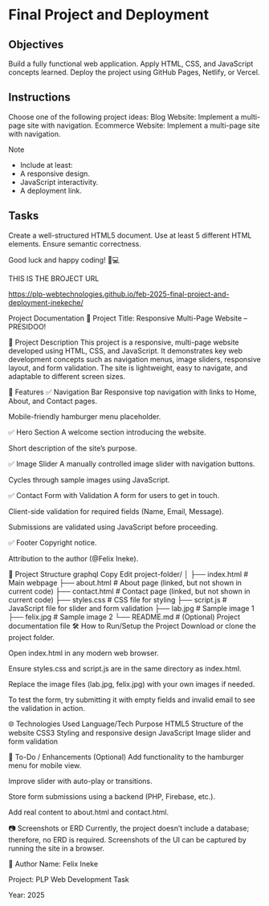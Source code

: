 # Final Project and Deployment

## Objectives
Build a fully functional web application.
Apply HTML, CSS, and JavaScript concepts learned.
Deploy the project using GitHub Pages, Netlify, or Vercel.

## Instructions
Choose one of the following project ideas:
Blog Website: Implement a multi-page site with navigation.
Ecommerce Website: Implement a multi-page site with navigation.

>[!NOTE]
> - Include at least:
> - A responsive design.
> - JavaScript interactivity.
> - A deployment link.

## Tasks

Create a well-structured HTML5 document.
Use at least 5 different HTML elements.
Ensure semantic correctness.

Good luck and happy coding! 🚀💻



THIS IS THE BROJECT URL

https://plp-webtechnologies.github.io/feb-2025-final-project-and-deployment-inekeche/



Project Documentation
📌 Project Title:
Responsive Multi-Page Website – PRESIDOO!

📝 Project Description
This project is a responsive, multi-page website developed using HTML, CSS, and JavaScript. It demonstrates key web development concepts such as navigation menus, image sliders, responsive layout, and form validation. The site is lightweight, easy to navigate, and adaptable to different screen sizes.

🧩 Features
✅ Navigation Bar
Responsive top navigation with links to Home, About, and Contact pages.

Mobile-friendly hamburger menu placeholder.

✅ Hero Section
A welcome section introducing the website.

Short description of the site’s purpose.

✅ Image Slider
A manually controlled image slider with navigation buttons.

Cycles through sample images using JavaScript.

✅ Contact Form with Validation
A form for users to get in touch.

Client-side validation for required fields (Name, Email, Message).

Submissions are validated using JavaScript before proceeding.

✅ Footer
Copyright notice.

Attribution to the author (@Felix Ineke).

📁 Project Structure
graphql
Copy
Edit
project-folder/
│
├── index.html        # Main webpage
├── about.html        # About page (linked, but not shown in current code)
├── contact.html      # Contact page (linked, but not shown in current code)
├── styles.css        # CSS file for styling
├── script.js         # JavaScript file for slider and form validation
├── lab.jpg           # Sample image 1
├── felix.jpg         # Sample image 2
└── README.md         # (Optional) Project documentation file
🛠️ How to Run/Setup the Project
Download or clone the project folder.

Open index.html in any modern web browser.

Ensure styles.css and script.js are in the same directory as index.html.

Replace the image files (lab.jpg, felix.jpg) with your own images if needed.

To test the form, try submitting it with empty fields and invalid email to see the validation in action.

🌐 Technologies Used
Language/Tech	Purpose
HTML5	Structure of the website
CSS3	Styling and responsive design
JavaScript	Image slider and form validation

🧪 To-Do / Enhancements (Optional)
Add functionality to the hamburger menu for mobile view.

Improve slider with auto-play or transitions.

Store form submissions using a backend (PHP, Firebase, etc.).

Add real content to about.html and contact.html.

📷 Screenshots or ERD
Currently, the project doesn’t include a database; therefore, no ERD is required. Screenshots of the UI can be captured by running the site in a browser.

👤 Author
Name: Felix Ineke

Project: PLP Web Development Task

Year: 2025


